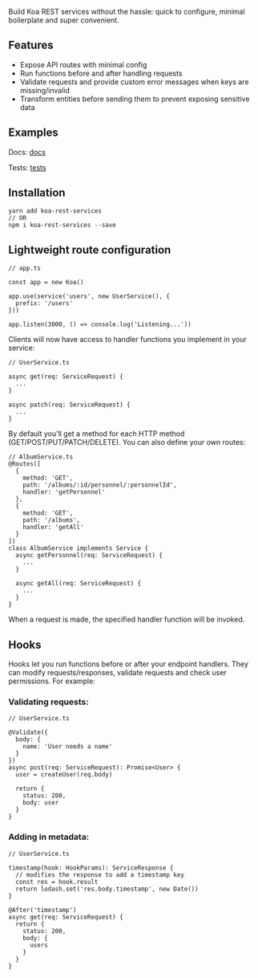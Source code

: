 Build Koa REST services without the hassle: quick to configure, minimal boilerplate and super convenient.

## Features
* Expose API routes with minimal config
* Run functions before and after handling requests
* Validate requests and provide custom error messages when keys are missing/invalid
* Transform entities before sending them to prevent exposing sensitive data

## Examples
Docs: [docs](https://github.com/tudddorrr/koa-rest-services/tree/main/docs)

Tests: [tests](https://github.com/tudddorrr/koa-rest-services/tree/main/tests)

## Installation
```
yarn add koa-rest-services
// OR
npm i koa-rest-services --save
```

## Lightweight route configuration

```
// app.ts

const app = new Koa()

app.use(service('users', new UserService(), {
  prefix: '/users'
}))

app.listen(3000, () => console.log('Listening...'))
```

Clients will now have access to handler functions you implement in your service:

```
// UserService.ts

async get(req: ServiceRequest) {
  ...
}

async patch(req: ServiceRequest) {
  ...
}
```

By default you'll get a method for each HTTP method (GET/POST/PUT/PATCH/DELETE). You can also define your own routes:

```
// AlbumService.ts
@Routes([
  {
    method: 'GET',
    path: '/albums/:id/personnel/:personnelId',
    handler: 'getPersonnel'
  },
  {
    method: 'GET',
    path: '/albums',
    handler: 'getAll'
  }
])
class AlbumService implements Service {
  async getPersonnel(req: ServiceRequest) {
    ...
  }

  async getAll(req: ServiceRequest) {
    ...
  }
}
```

When a request is made, the specified handler function will be invoked.

## Hooks

Hooks let you run functions before or after your endpoint handlers. They can modify requests/responses, validate requests and check user permissions. For example:

### Validating requests:

```
// UserService.ts

@Validate({
  body: {
    name: 'User needs a name'
  }
})
async post(req: ServiceRequest): Promise<User> {
  user = createUser(req.body)

  return {
    status: 200,
    body: user
  }
}
```

### Adding in metadata:

```
// UserService.ts

timestamp(hook: HookParams): ServiceResponse {
  // modifies the response to add a timestamp key
  const res = hook.result
  return lodash.set('res.body.timestamp', new Date())
}

@After('timestamp')
async get(req: ServiceRequest) {
  return {
    status: 200,
    body: {
      users
    }
  }
}
```